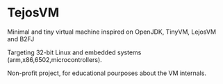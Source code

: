 # TejosVM

Minimal and tiny virtual machine inspired on OpenJDK, TinyVM, LejosVM and B2FJ

Targeting 32-bit Linux and embedded systems (arm,x86,6502,microcontrollers).

Non-profit project, for educational pourposes about the VM internals.
